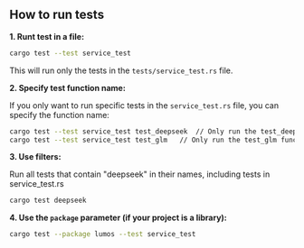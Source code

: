 
## How to run tests

**1. Runt test in a file:**

```bash
cargo test --test service_test
```

This will run only the tests in the `tests/service_test.rs` file.

**2. Specify test function name:**

If you only want to run specific tests in the `service_test.rs` file, you can specify the function name:

```bash
cargo test --test service_test test_deepseek  // Only run the test_deepseek function
cargo test --test service_test test_glm   // Only run the test_glm function
```

**3. Use filters:**

Run all tests that contain "deepseek" in their names, including tests in service_test.rs
```bash
cargo test deepseek
```

**4. Use the `package` parameter (if your project is a library):**

```bash
cargo test --package lumos --test service_test
```
